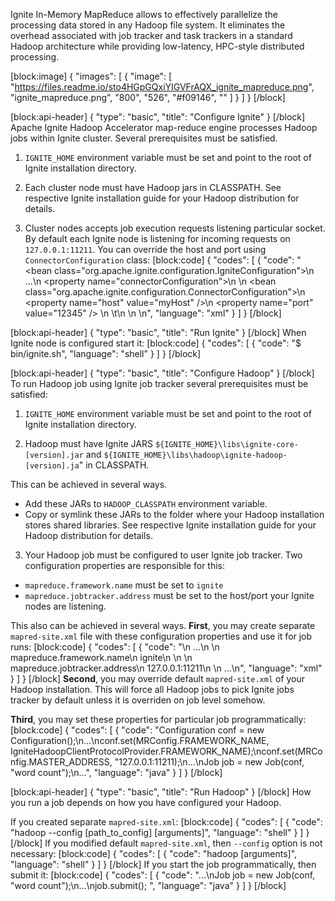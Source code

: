 Ignite In-Memory MapReduce allows to effectively parallelize the processing data stored in any Hadoop file system. It eliminates the overhead associated with job tracker and task trackers in a standard Hadoop architecture while providing low-latency, HPC-style distributed processing.

[block:image]
{
  "images": [
    {
      "image": [
        "https://files.readme.io/sto4HGpGQxiYIGVFrAQX_ignite_mapreduce.png",
        "ignite_mapreduce.png",
        "800",
        "526",
        "#f09146",
        ""
      ]
    }
  ]
}
[/block]

[block:api-header]
{
  "type": "basic",
  "title": "Configure Ignite"
}
[/block]
Apache Ignite Hadoop Accelerator map-reduce engine processes Hadoop jobs within Ignite cluster. Several prerequisites must be satisfied.

1) `IGNITE_HOME` environment variable must be set and point to the root of Ignite installation directory.

2) Each cluster node must have Hadoop jars in CLASSPATH. 
See respective Ignite installation guide for your Hadoop distribution for details.

3) Cluster nodes accepts job execution requests listening particular socket. By default each Ignite node is listening for incoming requests on `127.0.0.1:11211`. You can override the host and port using `ConnectorConfiguration` class: 
[block:code]
{
  "codes": [
    {
      "code": "<bean class=\"org.apache.ignite.configuration.IgniteConfiguration\">\n  ...\n  <property name=\"connectorConfiguration\">\n    <list>\n      <bean class=\"org.apache.ignite.configuration.ConnectorConfiguration\">\n        <property name=\"host\" value=\"myHost\" />\n        <property name=\"port\" value=\"12345\" />        \n    \t</bean>\n    </list>    \n  </property>\n</bean>",
      "language": "xml"
    }
  ]
}
[/block]

[block:api-header]
{
  "type": "basic",
  "title": "Run Ignite"
}
[/block]
When Ignite node is configured start it:
[block:code]
{
  "codes": [
    {
      "code": "$ bin/ignite.sh",
      "language": "shell"
    }
  ]
}
[/block]

[block:api-header]
{
  "type": "basic",
  "title": "Configure Hadoop"
}
[/block]
To run Hadoop job using Ignite job tracker several prerequisites must be satisfied:

1) `IGNITE_HOME` environment variable must be set and point to the root of Ignite installation directory.

2) Hadoop must have Ignite JARS `${IGNITE_HOME}\libs\ignite-core-[version].jar` and `${IGNITE_HOME}\libs\hadoop\ignite-hadoop-[version].ja`" in CLASSPATH. 

This can be achieved in several ways.
  * Add these JARs to `HADOOP_CLASSPATH` environment variable.
  * Copy or symlink these JARs to the folder where your Hadoop installation stores shared libraries.
See respective Ignite installation guide for your Hadoop distribution for details.

3) Your Hadoop job must be configured to user Ignite job tracker. Two configuration properties are responsible for this:
  * `mapreduce.framework.name` must be set to `ignite`
  * `mapreduce.jobtracker.address` must be set to the host/port your Ignite nodes are listening.

This also can be achieved in several ways. **First**, you may create separate `mapred-site.xml` file with these configuration properties and use it for job runs:
[block:code]
{
  "codes": [
    {
      "code": "<configuration>\n  ...\n  <property>\n    <name>mapreduce.framework.name</name>\n    <value>ignite</value>\n  </property>\n  <property>\n    <name>mapreduce.jobtracker.address</name>\n    <value>127.0.0.1:11211</value>\n  </property>\n  ...\n</configuration>",
      "language": "xml"
    }
  ]
}
[/block]
**Second**, you may override default `mapred-site.xml` of your Hadoop installation. This will force all Hadoop jobs to pick Ignite jobs tracker by default unless it is overriden on job level somehow.

**Third**, you may set these properties for particular job programmatically:
[block:code]
{
  "codes": [
    {
      "code": "Configuration conf = new Configuration();\n...\nconf.set(MRConfig.FRAMEWORK_NAME,  IgniteHadoopClientProtocolProvider.FRAMEWORK_NAME);\nconf.set(MRConfig.MASTER_ADDRESS, \"127.0.0.1:11211);\n...\nJob job = new Job(conf, \"word count\");\n...",
      "language": "java"
    }
  ]
}
[/block]

[block:api-header]
{
  "type": "basic",
  "title": "Run Hadoop"
}
[/block]
How you run a job depends on how you have configured your Hadoop.

If you created separate `mapred-site.xml`:
[block:code]
{
  "codes": [
    {
      "code": "hadoop --config [path_to_config] [arguments]",
      "language": "shell"
    }
  ]
}
[/block]
If you modified default `mapred-site.xml`, then `--config` option is not necessary:
[block:code]
{
  "codes": [
    {
      "code": "hadoop [arguments]",
      "language": "shell"
    }
  ]
}
[/block]
If you start the job programmatically, then submit it:
[block:code]
{
  "codes": [
    {
      "code": "...\nJob job = new Job(conf, \"word count\");\n...\njob.submit();  ",
      "language": "java"
    }
  ]
}
[/block]